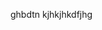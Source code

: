 ghbdtn
kjhkjhkdfjhg

[//begin]: # "Autogenerated link references for markdown compatibility"
[todo]: todo "todo"
[//end]: # "Autogenerated link referencesces"